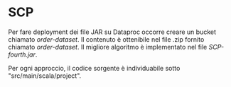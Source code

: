 # SCP 

Per fare deployment dei file JAR su Dataproc occorre creare un bucket chiamato
*order-dataset*. Il contenuto è ottenibile nel file .zip fornito chiamato *order-dataset*. Il migliore algoritmo è implementato nel file *SCP-fourth.jar*.

Per ogni approccio, il codice sorgente è individuabile sotto "src/main/scala/project".
